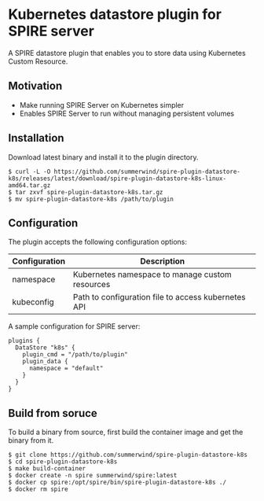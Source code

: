 # Kubernetes datastore plugin for SPIRE server

A SPIRE datastore plugin that enables you to store data using Kubernetes Custom Resource.

## Motivation

- Make running SPIRE Server on Kubernetes simpler
- Enables SPIRE Server to run without managing persistent volumes

## Installation

Download latest binary and install it to the plugin directory.

```
$ curl -L -O https://github.com/summerwind/spire-plugin-datastore-k8s/releases/latest/download/spire-plugin-datastore-k8s-linux-amd64.tar.gz
$ tar zxvf spire-plugin-datastore-k8s.tar.gz
$ mv spire-plugin-datastore-k8s /path/to/plugin
```

## Configuration

The plugin accepts the following configuration options:

| Configuration | Description |
| --- | --- |
| namespace  | Kubernetes namespace to manage custom resources |
| kubeconfig | Path to configuration file to access kubernetes API |

A sample configuration for SPIRE server:

```
plugins {
  DataStore "k8s" {
    plugin_cmd = "/path/to/plugin"
    plugin_data {
      namespace = "default"
    }
  }
}
```

## Build from soruce

To build a binary from source, first build the container image and get the binary from it.

```
$ git clone https://github.com/summerwind/spire-plugin-datastore-k8s
$ cd spire-plugin-datastore-k8s
$ make build-container
$ docker create -n spire summerwind/spire:latest
$ docker cp spire:/opt/spire/bin/spire-plugin-datastore-k8s ./
$ docker rm spire
```
